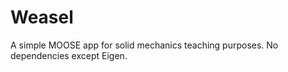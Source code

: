 Weasel
=====

A simple MOOSE app for solid mechanics teaching purposes.
No dependencies except Eigen.
